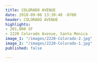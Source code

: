 ```yaml
---
title: COLORADO AVENUE
date: 2018-09-06 13:39:40 -0700
header: COLORADO AVENUE
highlights:
- 201,000 SF
- 2220 Colorado Avenue, Santa Monica
image_1: "/images/2220-Colorado-2.jpg"
image_2: "/images/2220-Colorado-1.jpg"
published: false

---
```

